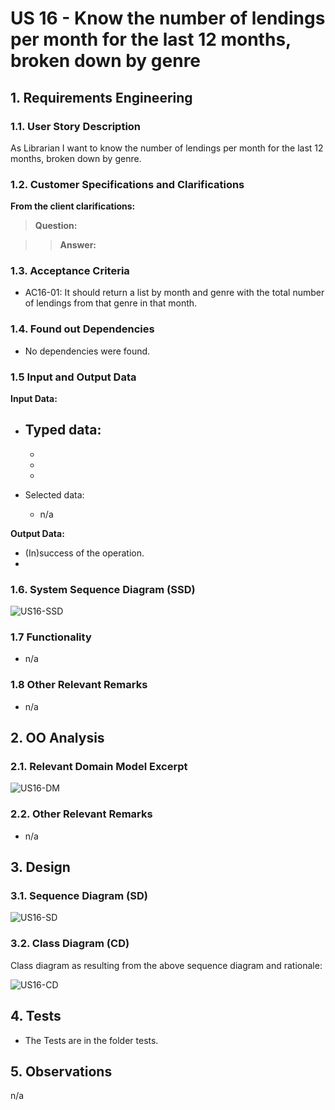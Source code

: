 # US 16 -  Know the number of lendings per month for the last 12 months, broken down by genre

## 1. Requirements Engineering

### 1.1. User Story Description

As Librarian I want to know the number of lendings per month for the last 12 months, broken down by genre.  

### 1.2. Customer Specifications and Clarifications 

**From the client clarifications:**

> **Question:** 

> > **Answer:** 


### 1.3. Acceptance Criteria

- AC16-01: It should return a list by month and genre with the total number of lendings from that genre in that month.

### 1.4. Found out Dependencies

- No dependencies were found.
  
### 1.5 Input and Output Data

**Input Data:**

- Typed data:
    - 
    - 
    - 
    - 
  
- Selected data:
    - n/a

**Output Data:**

- (In)success of the operation.
- 

### 1.6. System Sequence Diagram (SSD)

![US16-SSD](US16-SSD.svg)

### 1.7 Functionality

- n/a

### 1.8 Other Relevant Remarks

- n/a

## 2. OO Analysis

### 2.1. Relevant Domain Model Excerpt 

![US16-DM](US16-DM.svg)

### 2.2. Other Relevant Remarks

- n/a

## 3. Design

### 3.1. Sequence Diagram (SD)

![US16-SD](US16-SD.svg)

### 3.2. Class Diagram (CD)

Class diagram as resulting from the above sequence diagram and rationale:

![US16-CD](US16-CD.svg)


## 4. Tests

- The Tests are in the folder tests.

## 5. Observations

n/a
